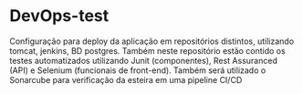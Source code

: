 # DevOps-test
Configuração para deploy da aplicação em repositórios distintos, utilizando tomcat, jenkins, BD postgres. Também neste repositório estão contido os testes automatizados utilizando Junit (componentes), Rest Assuranced (API) e Selenium (funcionais de front-end). Também será utilizado o Sonarcube para verificação da esteira em uma pipeline CI/CD

